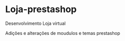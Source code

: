 # Loja-prestashop
Desenvolvimento Loja virtual

Adições e alterações de moudulos e temas prestashop
